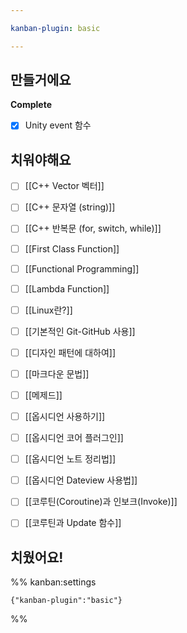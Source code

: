 ```yaml
---

kanban-plugin: basic

---
```


## 만들거에요

**Complete**
- [x] Unity event 함수


## 치워야해요

- [ ] [[C++ Vector 벡터]]
- [ ] [[C++ 문자열 (string)]]
- [ ] [[C++ 반복문 (for, switch, while)]]
- [ ] [[First Class Function]]
- [ ] [[Functional Programming]]
- [ ] [[Lambda Function]]
- [ ] [[Linux란?]]
- [ ] [[기본적인 Git-GitHub 사용]]
- [ ] [[디자인 패턴에 대하여]]
- [ ] [[마크다운 문법]]
- [ ] [[메제드]]
- [ ] [[옵시디언 사용하기]]
- [ ] [[옵시디언 코어 플러그인]]
- [ ] [[옵시디언 노트 정리법]]
- [ ] [[옵시디언 Dateview 사용법]]
- [ ] [[코루틴(Coroutine)과 인보크(Invoke)]]
- [ ] [[코루틴과 Update 함수]]


## 치웠어요!





%% kanban:settings
```
{"kanban-plugin":"basic"}
```
%%